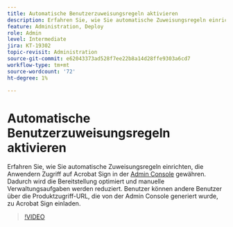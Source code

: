 ```yaml
---
title: Automatische Benutzerzuweisungsregeln aktivieren
description: Erfahren Sie, wie Sie automatische Zuweisungsregeln einrichten, die Benutzern Zugriff auf Acrobat Sign in der Admin Console gewähren
feature: Administration, Deploy
role: Admin
level: Intermediate
jira: KT-19302
topic-revisit: Administration
source-git-commit: e62043373ad528f7ee22b8a14d28ffe9303a6cd7
workflow-type: tm+mt
source-wordcount: '72'
ht-degree: 1%

---
```


# Automatische Benutzerzuweisungsregeln aktivieren

Erfahren Sie, wie Sie automatische Zuweisungsregeln einrichten, die Anwendern Zugriff auf Acrobat Sign in der [Admin Console](https://adminconsole.adobe.com/) gewähren. Dadurch wird die Bereitstellung optimiert und manuelle Verwaltungsaufgaben werden reduziert. Benutzer können andere Benutzer über die Produktzugriff-URL, die von der Admin Console generiert wurde, zu Acrobat Sign einladen.

>[!VIDEO](https://video.tv.adobe.com/v/3475273?quality=12&learn=on&hidetitle=true)